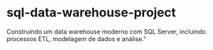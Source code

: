 # sql-data-warehouse-project
Construindo um data warehouse moderno com SQL Server, incluindo processos ETL, modelagem de dados e análise."
